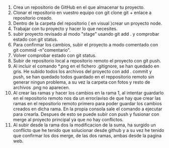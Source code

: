 1. Crea un repositorio de GitHub en el que almacenar tu proyecto.
2. Clonar el repositorio en vuestro equipo con git clone git + enlace a repositorio creado.
3. Dentro de la carpeta del repositorio ( en visual )crear un proyecto node.
4. Trabajar con tu proyecto y hacer lo que necesites.
5. subir proyecto revisado al modo "stage" usando git add . y comprobar estado con git status. 
6. Para confirmar los cambios, subir el proyecto a modo comentado con git commid -n"comentario".
7. Volver comprobar estado con git status.
8. Subir de repositorio local a repositorio remoto el proyecto con git push.
9. Al incluir el comando *.png en el fichero .gitignore, se han quedado en gris.
He subido todos los archivos del proyecto con add . commit y push, se han quedado todos guardado en el reppositorio remoto sin generar ningun problema, a su vez la carpeta con fotos y resto de archivos .png no aparecen.
10. Al crear las ramas y hacer los cambios en la rama 1, al intentar guardarlo en el repositorio remoto nos da un error/aviso de que hay que crear las ramas en el repositorio remoto primero para poder guardar los cambios creados en dicha rama. En la propia consola sale el comando a ejecutar para crearla. Despues de esto se puede subir con push y fusionar con merge al proyecto principal ya que no hay conflictos.
11. Al subir desde la rama dos la modificacion de la suma, ha surgido un conflicto que he tenido que solucionar desde github y a su vez he tenido que confirmar los dos merge, de las dos ramas, ambas desde la pagina web.
